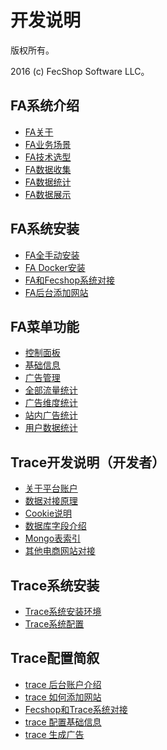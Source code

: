 开发说明
===============================

版权所有。

2016 (c) FecShop Software LLC。


FA系统介绍
-------------

* [FA关于](trace-about.md)
* [FA业务场景](trace-changjing.md)
* [FA技术选型](trace-jishu.md)
* [FA数据收集](trace_get_data.md)
* [FA数据统计](trace_data_tj.md)
* [FA数据展示](trace_data_view.md)



FA系统安装
-------------

* [FA全手动安装](fa-install.md)
* [FA Docker安装](fa-install-docker.md)
* [FA和Fecshop系统对接](fa-config-fecshop.md)
* [FA后台添加网站](fa-config-add-website.md)


FA菜单功能
-----------

* [控制面板](trace-kzmb.md)
* [基础信息](trace-menu-base.md)
* [广告管理](trace-menu-advertise.md)
* [全部流量统计](trace-all-ll.md)
* [广告维度统计](trace-advertise-ll.md)
* [站内广告统计](trace-advertise-site.md)
* [用户数据统计](trace-user-ll.md)


Trace开发说明（开发者）
-----------

*  [关于平台账户](platform-account.md)
*  [数据对接原理](site_relate_yuanli.md)
*  [Cookie说明](trace_cookie.md)
*  [数据库字段介绍](trace_db_data.md)
*  [Mongo表索引](trace_db_coll_index.md)
*  [其他电商网站对接](site_relate.md)




Trace系统安装
-------------
* [Trace系统安装环境](trace-install.md)
* [Trace系统配置](trace-system-config.md)



Trace配置简叙
-------------

* [trace 后台账户介绍](trace-fecshop-account.md)
* [trace 如何添加网站](trace-fecshop-config.md)
* [Fecshop和Trace系统对接](trace-fecshop-connect.md)
* [trace 配置基础信息](trace-fecshop-base-config.md)
* [trace 生成广告](trace-fecshop-ads.md)















